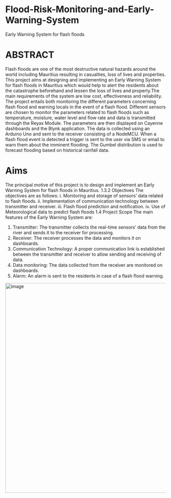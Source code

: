 # Flood-Risk-Monitoring-and-Early-Warning-System
Early Warning System for flash floods

# ABSTRACT
Flash floods are one of the most destructive natural hazards around the world including Mauritius
resulting in casualties, loss of lives and properties. This project aims at designing and
implementing an Early Warning System for flash floods in Mauritius which would help to alert
the residents about the catastrophe beforehand and lessen the loss of lives and property.The main
requirements of the system are low cost, effectiveness and reliability. The project entails both
monitoring the different parameters concerning flash flood and warning locals in the event of a
flash flood. Different sensors are chosen to monitor the parameters related to flash floods such as
temperature, moisture, water level and flow rate and data is transmitted through the Reyax
Module. The parameters are then displayed on Cayenne dashboards and the Blynk application.
The data is collected using an Arduino Uno and sent to the receiver consisting of a NodeMCU.
When a flash flood event is detected a trigger is sent to the user via SMS or email to warn them
about the imminent flooding. The Gumbel distribution is used to forecast flooding based on
historical rainfall data.

# Aims
The principal motive of this project is to design and implement an Early Warning System for
flash floods in Mauritius.
1.3.2 Objectives
The objectives are as follows:
i. Monitoring and storage of sensors’ data related to flash floods.
ii. Implementation of communication technology between transmitter and receiver.
iii. Flash flood prediction and notification.
iv. Use of Meteorological data to predict flash floods
1.4 Project Scope
The main features of the Early Warning System are:
1. Transmitter: The transmitter collects the real-time sensors’ data from the river and sends
it to the receiver for processing.
2. Receiver: The receiver processes the data and monitors it on dashboards.
3. Communication Technology: A proper communication link is established between the
transmitter and receiver to allow sending and receiving of data.
4. Data monitoring: The data collected from the receiver are monitored on dashboards.
5. Alarm: An alarm is sent to the residents in case of a flash flood warning.

<img width="561" height="659" alt="image" src="https://github.com/user-attachments/assets/6522b9d1-9614-4bf7-afa3-22b727dec4b8" />
